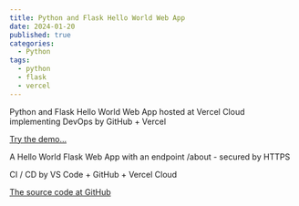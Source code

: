 ```yaml
---
title: Python and Flask Hello World Web App
date: 2024-01-20
published: true
categories:
  - Python
tags:
  - python
  - flask
  - vercel
---
```


Python and Flask Hello World Web App hosted at Vercel Cloud implementing DevOps by GitHub + Vercel

<a href="https://flask-vercel-hello-world-pso.vercel.app/" target="_blank" title="Flask Web App at Vercel">Try the demo...</a>

A Hello World Flask Web App with an endpoint /about - secured by HTTPS

CI / CD by VS Code + GitHub + Vercel Cloud

<a href="https://github.com/persteenolsen/flask-vercel-hello-world" target="_blank">The source code at GitHub</a>
